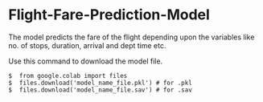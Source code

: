# Flight-Fare-Prediction-Model

The model predicts the fare of the flight depending upon the variables like no. of stops, duration, arrival and dept time etc.


Use this command to download the model file.
```
$  from google.colab import files
$  files.download('model_name_file.pkl') # for .pkl
$  files.download('model_name_file.sav') # for .sav
```
